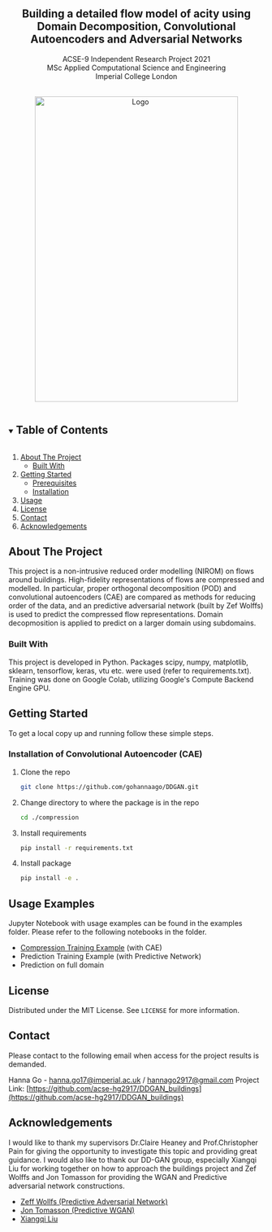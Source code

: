<!--
*** Thanks for checking out the Best-README-Template. If you have a suggestion
*** that would make this better, please fork the repo and create a pull request
*** or simply open an issue with the tag "enhancement".
*** Thanks again! Now go create something AMAZING! :D
***
***
***
*** To avoid retyping too much info. Do a search and replace for the following:
*** github_username, repo_name, twitter_handle, email, project_title, project_description
-->



<!-- PROJECT SHIELDS -->
<!--
*** I'm using markdown "reference style" links for readability.
*** Reference links are enclosed in brackets [ ] instead of parentheses ( ).
*** See the bottom of this document for the declaration of the reference variables
*** for contributors-url, forks-url, etc. This is an optional, concise syntax you may use.
*** https://www.markdownguide.org/basic-syntax/#reference-style-links
-->
<!-- [![Contributors][contributors-shield]][contributors-url]
[![Forks][forks-shield]][forks-url]
[![Stargazers][stars-shield]][stars-url]
[![Issues][issues-shield]][issues-url]
[![MIT License][license-shield]][license-url]
[![LinkedIn][linkedin-shield]][linkedin-url] -->



<!-- PROJECT LOGO -->
<br />
<p align="center">

  **<h2 align="center">Building a detailed flow model of acity using Domain Decomposition, Convolutional Autoencoders and Adversarial Networks</h2>**
  <a href="https://github.com/acse-hg2917/DDGAN_buildings">
  </a>


  <p align="center">
    ACSE-9 Independent Research Project 2021
    <br /> 
    MSc Applied Computational Science and Engineering <br /> Imperial College London
    <br /> 
    <!-- <a href="https://github.com/acse-2020/DDGAN_buildings"><strong>Explore the docs »</strong></a> -->
    <br />
    <!-- <a href="https://github.com/github_username/repo_name">View Demo</a> -->
    <!-- · -->
    <!-- <a href="https://github.com/github_username/repo_name/issues">Report Bug</a> -->
    <!-- · -->
    <!-- <a href="https://github.com/github_username/repo_name/issues">Request Feature</a> -->
  </p>
  <p align="center">
  <img src="diagram.png" alt="Logo" width="400" height="600">
  </p>
</p>



<!-- TABLE OF CONTENTS -->
<details open="open">
  <summary><h2 style="display: inline-block">Table of Contents</h2></summary>
  <ol>
    <li>
      <a href="#about-the-project">About The Project</a>
      <ul>
        <li><a href="#built-with">Built With</a></li>
      </ul>
    </li>
    <li>
      <a href="#getting-started">Getting Started</a>
      <ul>
        <li><a href="#prerequisites">Prerequisites</a></li>
        <li><a href="#installation">Installation</a></li>
      </ul>
    </li>
    <li><a href="#usage">Usage</a></li>
    <li><a href="#license">License</a></li>
    <li><a href="#contact">Contact</a></li>
    <li><a href="#acknowledgements">Acknowledgements</a></li>
  </ol>
</details>



<!-- ABOUT THE PROJECT -->
## About The Project

<!-- [![Product Name Screen Shot][product-screenshot]](https://example.com) -->

This project is a non-intrusive reduced order modelling (NIROM) on flows around buildings. High-fidelity representations of flows are compressed and modelled. In particular, proper orthogonal decomposition (POD) and convolutional autoencoders (CAE) are compared as methods for reducing order of the data, and an predictive adversarial network (built by Zef Wolffs) is used to predict the compressed flow representations. Domain decopmosition is applied to predict on a larger domain using subdomains. 


### Built With
This project is developed in Python. Packages scipy, numpy, matplotlib, sklearn, tensorflow, keras, vtu etc. were used (refer to requirements.txt). Training was done on Google Colab, utilizing Google's Compute Backend Engine GPU. 


<!-- GETTING STARTED -->
## Getting Started

To get a local copy up and running follow these simple steps.

### Installation of Convolutional Autoencoder (CAE) 

1. Clone the repo
   ```sh
   git clone https://github.com/gohannaago/DDGAN.git
   ```
2. Change directory to where the package is in the repo
    ```sh
    cd ./compression
    ```
3. Install requirements
    ```sh
    pip install -r requirements.txt
    ```
4. Install package
    ```sh
    pip install -e .
    ```


<!-- USAGE EXAMPLES -->
## Usage Examples
Jupyter Notebook with usage examples can be found in the examples folder. Please refer to the following notebooks in the folder.

* [Compression Training Example](https://github.com/gohannaago/DDGAN/blob/main/compression/Compression_trainCAE.ipynb) (with CAE) 
* Prediction Training Example (with Predictive Network)
* Prediction on full domain


<!-- LICENSE -->
## License
Distributed under the MIT License. See `LICENSE` for more information.


<!-- CONTACT -->
## Contact
Please contact to the following email when access for the project results is demanded. 

Hanna Go - hanna.go17@imperial.ac.uk / hannago2917@gmail.com
Project Link: [https://github.com/acse-hg2917/DDGAN_buildings](https://github.com/acse-hg2917/DDGAN_buildings)



<!-- ACKNOWLEDGEMENTS -->
## Acknowledgements
I would like to thank my supervisors Dr.Claire Heaney and Prof.Christopher Pain for giving the opportunity to investigate this topic and providing great guidance. I would also like to thank our DD-GAN group, especially Xiangqi Liu for working together on how to approach the buildings project and Zef Wolffs and Jon Tomasson for providing the WGAN and Predictive adversarial network constructions. 

* [Zeff Wollfs (Predictive Adversarial Network)](https://github.com/acse-zrw20/DD-GAN-AE)
* [Jon Tomasson (Predictive WGAN)](https://github.com/acse-jat20/DD-GAN)
* [Xiangqi Liu]()





<!-- MARKDOWN LINKS & IMAGES -->
<!-- https://www.markdownguide.org/basic-syntax/#reference-style-links -->
[contributors-shield]: https://img.shields.io/github/contributors/github_username/repo.svg?style=for-the-badge
[contributors-url]: https://github.com/github_username/repo_name/graphs/contributors
[forks-shield]: https://img.shields.io/github/forks/github_username/repo.svg?style=for-the-badge
[forks-url]: https://github.com/github_username/repo_name/network/members
[stars-shield]: https://img.shields.io/github/stars/github_username/repo.svg?style=for-the-badge
[stars-url]: https://github.com/github_username/repo_name/stargazers
[issues-shield]: https://img.shields.io/github/issues/github_username/repo.svg?style=for-the-badge
[issues-url]: https://github.com/github_username/repo_name/issues
[license-shield]: https://img.shields.io/github/license/github_username/repo.svg?style=for-the-badge
[license-url]: https://github.com/github_username/repo_name/blob/master/LICENSE.txt
[linkedin-shield]: https://img.shields.io/badge/-LinkedIn-black.svg?style=for-the-badge&logo=linkedin&colorB=555
[linkedin-url]: https://linkedin.com/in/github_username
